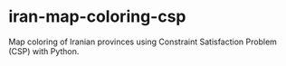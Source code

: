 # iran-map-coloring-csp
Map coloring of Iranian provinces using Constraint Satisfaction Problem (CSP) with Python.
